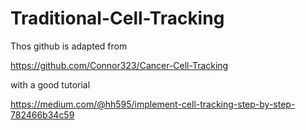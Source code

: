 # Traditional-Cell-Tracking

Thos github is adapted from

https://github.com/Connor323/Cancer-Cell-Tracking

with a good tutorial

https://medium.com/@hh595/implement-cell-tracking-step-by-step-782466b34c59
